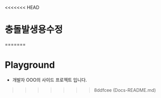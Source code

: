 <<<<<<< HEAD
# 충돌발생용수정

=======
# Playground

- 개발자 OOO의 사이드 프로젝트 입니다.
>>>>>>> 8ddfcee (Docs-README.md)
